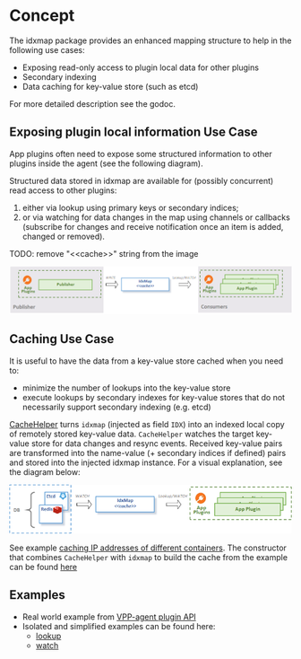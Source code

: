 # Concept

The idxmap package provides an enhanced mapping structure to help in
the following use cases:
* Exposing read-only access to plugin local data for other plugins
* Secondary indexing
* Data caching for key-value store (such as etcd)

For more detailed description see the godoc.

## Exposing plugin local information Use Case
App plugins often need to expose some structured information to other
plugins inside the agent (see the following diagram).

Structured data stored in idxmap are available for (possibly concurrent)
read access to other plugins:
1. either via lookup using primary keys or secondary indices;
2. or via watching for data changes in the map using channels
   or callbacks (subscribe for changes and receive notification once
   an item is added, changed or removed).

TODO: remove "\<\<cache\>\>" string from the image

![idxmap local](../docs/imgs/idxmap_local.png)

## Caching Use Case
It is useful to have the data from a key-value store cached when
you need to:
- minimize the number of lookups into the key-value store
- execute lookups by secondary indexes for key-value stores that
  do not necessarily support secondary indexing (e.g. etcd)

[CacheHelper](mem/cache_helper.go) turns `idxmap` (injected as field
`IDX`) into an indexed local copy of remotely stored key-value data.
`CacheHelper` watches the target key-value store for data changes
and resync events. Received key-value pairs are transformed into
the name-value (+ secondary indices if defined) pairs and stored into
the injected idxmap instance.
For a visual explanation, see the diagram below:


![idxmap cache](../docs/imgs/idxmap_cache.png)

See example [caching IP addresses of different containers](https://github.com/ligato/vpp-agent/tree/master/examples/idx_iface_cache).
The constructor that combines `CacheHelper` with `idxmap` to build
the cache from the example can be found
[here](https://github.com/ligato/vpp-agent/blob/master/plugins/vppplugin/ifplugin/ifaceidx/cache_iface.go)


## Examples
* Real world example from [VPP-agent plugin API](https://github.com/ligato/vpp-agent/blob/master/plugins/vppplugin/plugin_api_vpp.go)
* Isolated and simplified examples can be found here: 
  * [lookup](https://github.com/ligato/vpp-agent/tree/master/examples/idx_mapping_lookup)
  * [watch](https://github.com/ligato/vpp-agent/tree/master/examples/idx_mapping_watcher)

